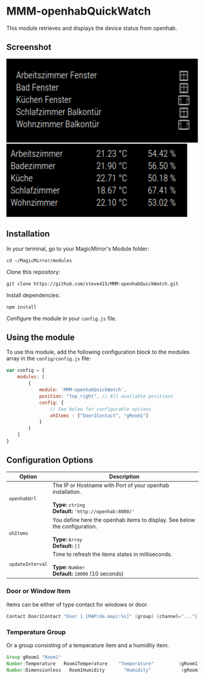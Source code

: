 # MMM-openhabQuickWatch
This module retrieves and displays the device status from openhab.

## Screenshot

![Screenshot](.github/magicMirror_contact.png)
![Screenshot](.github/magicMirror_temperature.png)
 
## Installation

In your terminal, go to your MagicMirror's Module folder:
````
cd ~/MagicMirror/modules
````

Clone this repository:
````
git clone https://github.com/steve415/MMM-openhabQuickWatch.git
````

Install dependencies:
````
npm install
````


Configure the module in your `config.js` file.

## Using the module

To use this module, add the following configuration block to the modules array in the `config/config.js` file:
```js
var config = {
    modules: [
        {
            module: 'MMM-openhabQuickWatch',
            position: "top_right", // All available positions
            config: {
                // See below for configurable options
                ohItems : ["Door1Contact", "gRoom1"]
            }
        }
    ]
}
```

## Configuration Options

| Option |  Description | 
|---|---|
| `openhabUrl` | The IP or Hostname with Port of your openhab installation.<br><br>**Type:** `string`<br>**Default:** `'http://openhab:8080/'` | 
| `ohItems` | You define here the openhab items to display. See below the configuration. <br><br>**Type:** `Array`<br>**Default:** `[]` | 
| `updateInterval` | Time to refresh the items states in milliseconds. <br><br>**Type:** `Number`<br>**Default:** `10000` (10 seconds)| 


### Door or Window Item

Items can be either of type contact for windows or door. 

```java
Contact Door1Contact "Door 1 [MAP(de.map):%s]" (group) {channel="..."}
```

### Temperature Group

Or a group consisting of a temperature item and a humidity item.

```java
Group gRoom1 "Room1"
Number:Temperature   Room1Temperature    "Temperature"         (gRoom1)       {channel="..."}
Number:Dimensionless   Room1Humidity       "Humidity"           (gRoom1)        {channel="..."}
```

